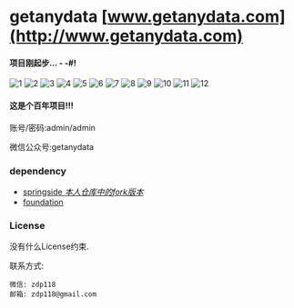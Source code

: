 # getanydata   [www.getanydata.com](http://www.getanydata.com)

#### 项目刚起步... - -#!

![1](http://innmall-user-image.b0.upaiyun.com/gad/1.png)
![2](http://innmall-user-image.b0.upaiyun.com/gad/2.png)
![3](http://innmall-user-image.b0.upaiyun.com/gad/3.png)
![4](http://innmall-user-image.b0.upaiyun.com/gad/4.png)
![5](http://innmall-user-image.b0.upaiyun.com/gad/5.png)
![6](http://innmall-user-image.b0.upaiyun.com/gad/6.png)
![7](http://innmall-user-image.b0.upaiyun.com/gad/7.pic.jpg)
![8](http://innmall-user-image.b0.upaiyun.com/gad/8.pic.png)
![9](http://innmall-user-image.b0.upaiyun.com/gad/9.pic.png)
![10](http://innmall-user-image.b0.upaiyun.com/gad/10.pic.png)
![11](http://innmall-user-image.b0.upaiyun.com/gad/11.pic.png)
![12](http://innmall-user-image.b0.upaiyun.com/gad/12.pic.png)


#### 这是个百年项目!!!

账号/密码:admin/admin

微信公众号:getanydata


### dependency
 + [springside *本人仓库中的fork版本*](https://github.com/hardenCN/springside4)
 + [foundation](http://foundation.zurb.com/docs/)


### License
  没有什么License约束.


  联系方式:

   ```
   微信: zdp118
   邮箱: zdp118@gmail.com
   ```


